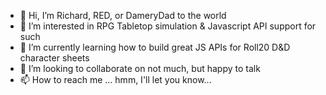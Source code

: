 - 👋 Hi, I’m Richard, RED, or DameryDad to the world
- 👀 I’m interested in RPG Tabletop simulation & Javascript API support for such
- 🌱 I’m currently learning how to build great JS APIs for Roll20 D&D character sheets
- 💞️ I’m looking to collaborate on not much, but happy to talk
- 📫 How to reach me ... hmm, I'll let you know...

<!---
DameryDad/DameryDad is a ✨ special ✨ repository because its `README.md` (this file) appears on your GitHub profile.
You can click the Preview link to take a look at your changes.
--->
